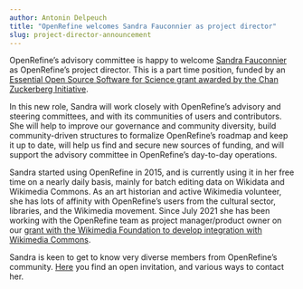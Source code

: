 ```yaml
---
author: Antonin Delpeuch
title: "OpenRefine welcomes Sandra Fauconnier as project director"
slug: project-director-announcement
---
```


OpenRefine’s advisory committee is happy to welcome [Sandra Fauconnier](https://meta.wikimedia.org/wiki/User:SFauconnier) as OpenRefine’s project director. This is a part time position, funded by an [Essential Open Source Software for Science grant awarded by the Chan Zuckerberg Initiative](https://chanzuckerberg.com/eoss/proposals/openrefine-for-everyone/).

In this new role, Sandra will work closely with OpenRefine’s advisory and steering committees, and with its communities of users and contributors. She will help to improve our governance and community diversity, build community-driven structures to formalize OpenRefine’s roadmap and keep it up to date, will help us find and secure new sources of funding, and will support the advisory committee in OpenRefine’s day-to-day operations.

Sandra started using OpenRefine in 2015, and is currently using it in her free time on a nearly daily basis, mainly for batch editing data on Wikidata and Wikimedia Commons. As an art historian and active Wikimedia volunteer, she has lots of affinity with OpenRefine’s users from the cultural sector, libraries, and the Wikimedia movement. Since July 2021 she has been working with the OpenRefine team as project manager/product owner on our [grant with the Wikimedia Foundation to develop integration with Wikimedia Commons](https://meta.wikimedia.org/wiki/Grants:Project/CS%26S/Structured_Data_on_Wikimedia_Commons_functionalities_in_OpenRefine).

Sandra is keen to get to know very diverse members from OpenRefine’s community. [Here](https://hackmd.io/JgmAzY_9RwCilSQIxkNChA?view) you find an open invitation, and various ways to contact her.
